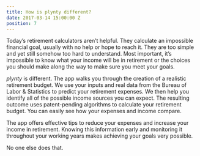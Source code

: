```yaml
---
title: How is plynty different?
date: 2017-03-14 15:00:00 Z
position: 7
---
```


Today’s retirement calculators aren’t helpful. They calculate an impossible financial goal, usually with no help or hope to reach it. They are too simple and yet still somehow too hard to understand. Most important, it’s impossible to know what your income will be in retirement or the choices you should make along the way to make sure you meet your goals.

*plynty* is different. The app walks you through the creation of a realistic retirement budget. We use your inputs and real data from the Bureau of Labor & Statistics to predict your retirement expenses. We then help you identify all of the possible income sources you can expect. The resulting outcome uses patent-pending algorithms to calculate your retirement budget. You can easily see how your expenses and income compare.  

The app offers effective tips to reduce your expenses and increase your income in retirement.  Knowing this information early and monitoring it throughout your working years makes achieving your goals very possible.  

No one else does that.